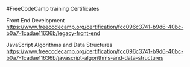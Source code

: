 #FreeCodeCamp training Certificates

Front End Development https://www.freecodecamp.org/certification/fcc096c3741-b9d6-40bc-b0a7-1cadae11636b/legacy-front-end

JavaScript Algorithms and Data Structures https://www.freecodecamp.org/certification/fcc096c3741-b9d6-40bc-b0a7-1cadae11636b/javascript-algorithms-and-data-structures
